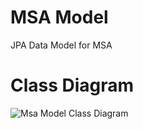 # MSA Model
JPA Data Model for MSA

# Class Diagram
![Msa Model Class Diagram](/resources/models/MsaModel.png)

